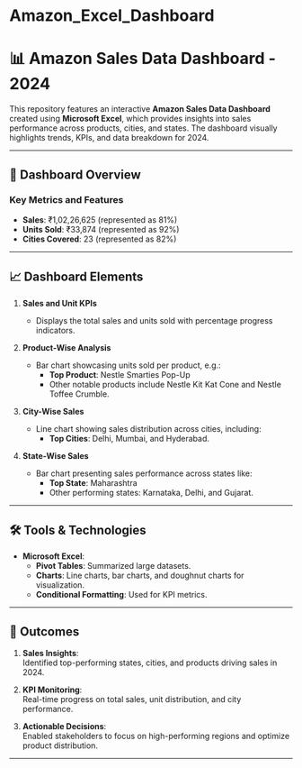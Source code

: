 # Amazon_Excel_Dashboard
# 📊 Amazon Sales Data Dashboard - 2024  

This repository features an interactive **Amazon Sales Data Dashboard** created using **Microsoft Excel**, which provides insights into sales performance across products, cities, and states. The dashboard visually highlights trends, KPIs, and data breakdown for 2024.  

---

## 🚀 Dashboard Overview  

### Key Metrics and Features  
- **Sales**: ₹1,02,26,625 (represented as 81%)  
- **Units Sold**: ₹33,874 (represented as 92%)  
- **Cities Covered**: 23 (represented as 82%)  

---

## 📈 Dashboard Elements  

1. **Sales and Unit KPIs**  
   - Displays the total sales and units sold with percentage progress indicators.  

2. **Product-Wise Analysis**  
   - Bar chart showcasing units sold per product, e.g.:  
     - **Top Product**: Nestle Smarties Pop-Up  
     - Other notable products include Nestle Kit Kat Cone and Nestle Toffee Crumble.  

3. **City-Wise Sales**  
   - Line chart showing sales distribution across cities, including:  
     - **Top Cities**: Delhi, Mumbai, and Hyderabad.  

4. **State-Wise Sales**  
   - Bar chart presenting sales performance across states like:  
     - **Top State**: Maharashtra  
     - Other performing states: Karnataka, Delhi, and Gujarat.  

---

## 🛠️ Tools & Technologies  

- **Microsoft Excel**:  
  - **Pivot Tables**: Summarized large datasets.  
  - **Charts**: Line charts, bar charts, and doughnut charts for visualization.  
  - **Conditional Formatting**: Used for KPI metrics.  

---

## 🎯 Outcomes  

1. **Sales Insights**:  
   Identified top-performing states, cities, and products driving sales in 2024.  

2. **KPI Monitoring**:  
   Real-time progress on total sales, unit distribution, and city performance.  

3. **Actionable Decisions**:  
   Enabled stakeholders to focus on high-performing regions and optimize product distribution.  

---


